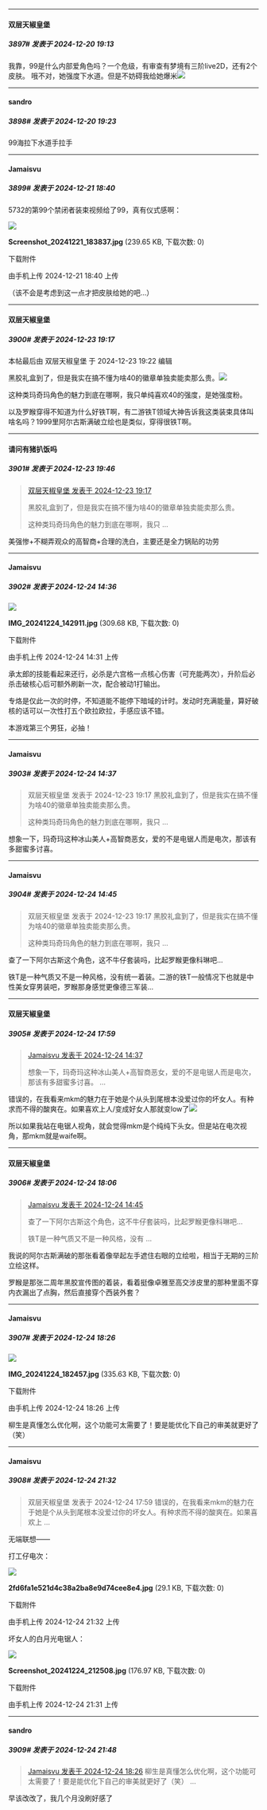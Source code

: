 ﻿
*****

####  双层天椒皇堡  
##### 3897#       发表于 2024-12-20 19:13

我靠，99是什么内部爱角色吗？一个危级，有审查有梦境有三阶live2D，还有2个皮肤。
哦不对，她强度下水道。但是不妨碍我给她爆米<img src="https://static.saraba1st.com/image/smiley/face2017/040.png" referrerpolicy="no-referrer">


*****

####  sandro  
##### 3898#       发表于 2024-12-20 19:23

99海拉下水道手拉手


*****

####  Jamaisvu  
##### 3899#       发表于 2024-12-21 18:40

5732的第99个禁闭者装束视频给了99，真有仪式感啊：

<img src="https://img.saraba1st.com/forum/202412/21/184019b444zek474kft208.jpg" referrerpolicy="no-referrer">

<strong>Screenshot_20241221_183837.jpg</strong> (239.65 KB, 下载次数: 0)

下载附件

由手机上传
2024-12-21 18:40 上传

（该不会是考虑到这一点才把皮肤给她的吧...）


*****

####  双层天椒皇堡  
##### 3900#       发表于 2024-12-23 19:17

 本帖最后由 双层天椒皇堡 于 2024-12-23 19:22 编辑 

黑胶礼盒到了，但是我实在搞不懂为啥40的徽章单独卖能卖那么贵。<img src="https://static.saraba1st.com/image/smiley/face2017/018.png" referrerpolicy="no-referrer">

这种类玛奇玛角色的魅力到底在哪啊，我只单纯喜欢40的强度，是她强度粉。

以及罗睺穿得不知道为什么好铁T啊，有二游铁T领域大神告诉我这类装束具体叫啥名吗？1999里阿尔古斯满破立绘也是类似，穿得很铁T啊。


*****

####  请问有猪扒饭吗  
##### 3901#       发表于 2024-12-23 19:46

<blockquote><a href="httphttps://bbs.saraba1st.com/2b/forum.php?mod=redirect&amp;goto=findpost&amp;pid=66999618&amp;ptid=2064739" target="_blank">双层天椒皇堡 发表于 2024-12-23 19:17</a>

黑胶礼盒到了，但是我实在搞不懂为啥40的徽章单独卖能卖那么贵。

这种类玛奇玛角色的魅力到底在哪啊，我只 ...</blockquote>
美强惨+不糊弄观众的高智商+合理的洗白，主要还是全力锅贴的功劳


*****

####  Jamaisvu  
##### 3902#       发表于 2024-12-24 14:36

<img src="https://img.saraba1st.com/forum/202412/24/143134eg2v922fniuuwzmg.jpg" referrerpolicy="no-referrer">

<strong>IMG_20241224_142911.jpg</strong> (309.68 KB, 下载次数: 0)

下载附件

由手机上传
2024-12-24 14:31 上传

承太郎的技能看起来还行，必杀是六宫格一点核心伤害（可充能两次），升阶后必杀击破核心后可额外刷新一次，配合被动1打输出。

专烙是仅此一次的时停，不知道能不能停下暗域的计时。发动时充满能量，算好破核的话可以一次性打五个欧拉欧拉，手感应该不错。

本游戏第三个男狂，必抽！

*****

####  Jamaisvu  
##### 3903#       发表于 2024-12-24 14:37

<blockquote>双层天椒皇堡 发表于 2024-12-23 19:17
黑胶礼盒到了，但是我实在搞不懂为啥40的徽章单独卖能卖那么贵。

这种类玛奇玛角色的魅力到底在哪啊，我只 ...</blockquote>
想象一下，玛奇玛这种冰山美人+高智商恶女，爱的不是电锯人而是电次，那该有多甜蜜多讨喜。


*****

####  Jamaisvu  
##### 3904#       发表于 2024-12-24 14:45

<blockquote>双层天椒皇堡 发表于 2024-12-23 19:17
黑胶礼盒到了，但是我实在搞不懂为啥40的徽章单独卖能卖那么贵。

这种类玛奇玛角色的魅力到底在哪啊，我只 ...</blockquote>
查了一下阿尔古斯这个角色，这不牛仔套装吗，比起罗睺更像科琳吧...

铁T是一种气质又不是一种风格，没有统一着装。二游的铁T一般情况下也就是中性美女穿男装吧，罗睺那身感觉更像德三军装...


*****

####  双层天椒皇堡  
##### 3905#       发表于 2024-12-24 17:59

<blockquote><a href="httphttps://bbs.saraba1st.com/2b/forum.php?mod=redirect&amp;goto=findpost&amp;pid=67005189&amp;ptid=2064739" target="_blank">Jamaisvu 发表于 2024-12-24 14:37</a>

想象一下，玛奇玛这种冰山美人+高智商恶女，爱的不是电锯人而是电次，那该有多甜蜜多讨喜。 ...</blockquote>
错误的，在我看来mkm的魅力在于她是个从头到尾根本没爱过你的坏女人。有种求而不得的酸爽在。如果喜欢上人/变成好女人那就变low了<img src="https://static.saraba1st.com/image/smiley/face2017/040.png" referrerpolicy="no-referrer">

所以如果我站在电锯人视角，就会觉得mkm是个纯纯下头女。但是站在电次视角，那mkm就是waife啊。


*****

####  双层天椒皇堡  
##### 3906#       发表于 2024-12-24 18:06

<blockquote><a href="httphttps://bbs.saraba1st.com/2b/forum.php?mod=redirect&amp;goto=findpost&amp;pid=67005259&amp;ptid=2064739" target="_blank">Jamaisvu 发表于 2024-12-24 14:45</a>

查了一下阿尔古斯这个角色，这不牛仔套装吗，比起罗睺更像科琳吧...

铁T是一种气质又不是一种风格，没有 ...</blockquote>
我说的阿尔古斯满破的那张看着像举起左手遮住右眼的立绘啦，相当于无期的三阶立绘这样。

罗睺是那张二周年黑胶宣传图的着装，看着挺像卓雅至高交涉皮里的那种里面不穿内衣漏出了点胸，然后直接穿个西装外套？


*****

####  Jamaisvu  
##### 3907#       发表于 2024-12-24 18:26

<img src="https://img.saraba1st.com/forum/202412/24/182641enwwzpbi35nd4jd4.jpg" referrerpolicy="no-referrer">

<strong>IMG_20241224_182457.jpg</strong> (335.63 KB, 下载次数: 0)

下载附件

由手机上传
2024-12-24 18:26 上传

柳生是真懂怎么优化啊，这个功能可太需要了！要是能优化下自己的审美就更好了（笑）


*****

####  Jamaisvu  
##### 3908#       发表于 2024-12-24 21:32

<blockquote>双层天椒皇堡 发表于 2024-12-24 17:59
错误的，在我看来mkm的魅力在于她是个从头到尾根本没爱过你的坏女人。有种求而不得的酸爽在。如果喜欢上 ...</blockquote>
无端联想——

打工仔电次：

<img src="https://img.saraba1st.com/forum/202412/24/213214tkaxatzeizy6emms.jpg" referrerpolicy="no-referrer">

<strong>2fd6fa1e521d4c38a2ba8e9d74cee8e4.jpg</strong> (29.1 KB, 下载次数: 0)

下载附件

由手机上传
2024-12-24 21:32 上传

坏女人的白月光电锯人：

<img src="https://img.saraba1st.com/forum/202412/24/213152baa6kljkrxzpzdwa.jpg" referrerpolicy="no-referrer">

<strong>Screenshot_20241224_212508.jpg</strong> (176.97 KB, 下载次数: 0)

下载附件

由手机上传
2024-12-24 21:31 上传


*****

####  sandro  
##### 3909#       发表于 2024-12-24 21:48

<blockquote><a href="httphttps://bbs.saraba1st.com/2b/forum.php?mod=redirect&amp;goto=findpost&amp;pid=67007202&amp;ptid=2064739" target="_blank">Jamaisvu 发表于 2024-12-24 18:26</a>
柳生是真懂怎么优化啊，这个功能可太需要了！要是能优化下自己的审美就更好了（笑） ...</blockquote>
早该改改了，我几个月没刷好感了

